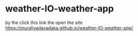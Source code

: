 # weather-IO-weather-app 
by the click this link the open the site
https://muraliyadavadaka.github.io/weather-IO-weather-app/
